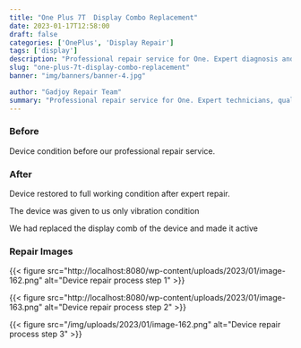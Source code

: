 ```yaml
---
title: "One Plus 7T  Display Combo Replacement"
date: 2023-01-17T12:58:00
draft: false
categories: ['OnePlus', 'Display Repair']
tags: ['display']
description: "Professional repair service for One. Expert diagnosis and quality repairs in Bangalore."
slug: "one-plus-7t-display-combo-replacement"
banner: "img/banners/banner-4.jpg"

author: "Gadjoy Repair Team"
summary: "Professional repair service for One. Expert technicians, quality parts, warranty included."
---
```


### Before

Device condition before our professional repair service.

### After

Device restored to full working condition after expert repair.

The device was given to us only vibration condition

We had replaced the display comb of the device and made it active

### Repair Images

{{< figure src="http://localhost:8080/wp-content/uploads/2023/01/image-162.png" alt="Device repair process step 1" >}}

{{< figure src="http://localhost:8080/wp-content/uploads/2023/01/image-163.png" alt="Device repair process step 2" >}}

{{< figure src="/img/uploads/2023/01/image-162.png" alt="Device repair process step 3" >}}

